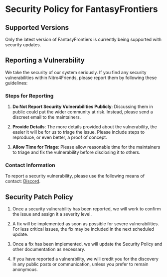 # Security Policy for FantasyFrontiers

## Supported Versions

Only the latest version of FantasyFrontiers is currently being supported with security updates.

## Reporting a Vulnerability

We take the security of our system seriously. If you find any security vulnerabilities within Nitro4Friends, please report them by following these guidelines:

### Steps for Reporting

1. **Do Not Report Security Vulnerabilities Publicly**: Discussing them in public could put the wider community at risk. Instead, please send a discreet email to the maintainers.

2. **Provide Details**: The more details provided about the vulnerability, the easier it will be for us to triage the issue. Please include steps to reproduce, or even better, a proof of concept.

3. **Allow Time for Triage**: Please allow reasonable time for the maintainers to triage and fix the vulnerability before disclosing it to others.

### Contact Information

To report a security vulnerability, please use the following means of contact: [Discord](https://discord.com/users/216487432667791360).

## Security Patch Policy

1. Once a security vulnerability has been reported, we will work to confirm the issue and assign it a severity level.

2. A fix will be implemented as soon as possible for severe vulnerabilities. For less critical issues, the fix may be included in the next scheduled update.

3. Once a fix has been implemented, we will update the Security Policy and other documentation as necessary.

4. If you have reported a vulnerability, we will credit you for the discovery in any public posts or communication, unless you prefer to remain anonymous.